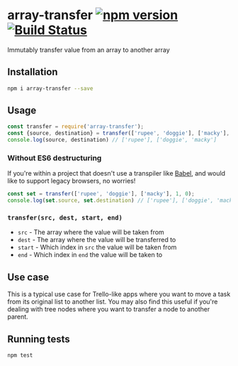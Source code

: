 # array-transfer [![npm version](https://img.shields.io/npm/v/array-transfer.svg?style=flat-square)](https://npmjs.com/packages/array-transfer) [![Build Status](https://img.shields.io/travis/srph/array-transfer.svg?style=flat-square)](https://travis-ci.org/srph/array-transfer?branch=master)
Immutably transfer value from an array to another array

## Installation
```bash
npm i array-transfer --save
```

## Usage
```js
const transfer = require('array-transfer');
const {source, destination} = transfer(['rupee', 'doggie'], ['macky'], 1, 0);
console.log(source, destination) // ['rupee'], ['doggie', 'macky']
```

### Without ES6 destructuring
If you're within a project that doesn't use a transpiler like [Babel](https://babeljs.io), and would like to support legacy browsers, no worries!

```js
const set = transfer(['rupee', 'doggie'], ['macky'], 1, 0);
console.log(set.source, set.destination) // ['rupee'], ['doggie', 'macky']
```

### `transfer(src, dest, start, end)`
- `src` - The array where the value will be taken from
- `dest` - The array where the value will be transferred to
- `start` - Which index in `src` the value will be taken from
- `end` - Which index in `end` the value will be taken to

## Use case
This is a typical use case for Trello-like apps where you want to move a task from its original list to another list. You may also find this useful if you're dealing with tree nodes where you want to transfer a node to another parent.

## Running tests
```
npm test
```